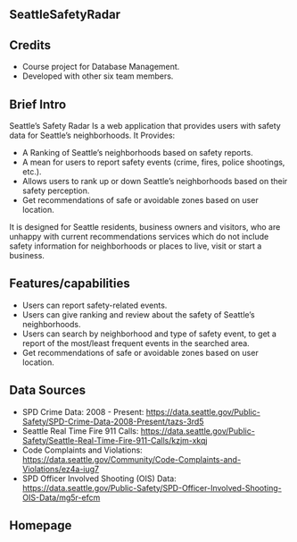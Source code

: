  ## SeattleSafetyRadar
 
## Credits
- Course project for Database Management. 
- Developed with other six team members.

## Brief Intro
Seattle’s Safety Radar Is a web application that provides users with safety data for Seattle’s neighborhoods. It Provides:
- A Ranking of Seattle’s neighborhoods based on safety reports.
- A mean for users to report safety events (crime, fires, police shootings, etc.).
- Allows users to rank up or down Seattle’s neighborhoods based on their safety perception.
- Get recommendations of safe or avoidable zones based on user location.

It is designed for Seattle residents, business owners and visitors, who are unhappy with current recommendations services which do not include safety information for neighborhoods or places to live, visit or start a business.

## Features/capabilities
- Users can report safety-related events.
- Users can give ranking and review about the safety of Seattle’s neighborhoods.
- Users can search by neighborhood and type of safety event, to get a report of the most/least frequent events in the searched area.
- Get recommendations of safe or avoidable zones based on user location.

## Data Sources
- SPD Crime Data: 2008 - Present: https://data.seattle.gov/Public-Safety/SPD-Crime-Data-2008-Present/tazs-3rd5
- Seattle Real Time Fire 911 Calls: https://data.seattle.gov/Public-Safety/Seattle-Real-Time-Fire-911-Calls/kzjm-xkqj
- Code Complaints and Violations: https://data.seattle.gov/Community/Code-Complaints-and-Violations/ez4a-iug7
- SPD Officer Involved Shooting (OIS) Data: https://data.seattle.gov/Public-Safety/SPD-Officer-Involved-Shooting-OIS-Data/mg5r-efcm

## Homepage


